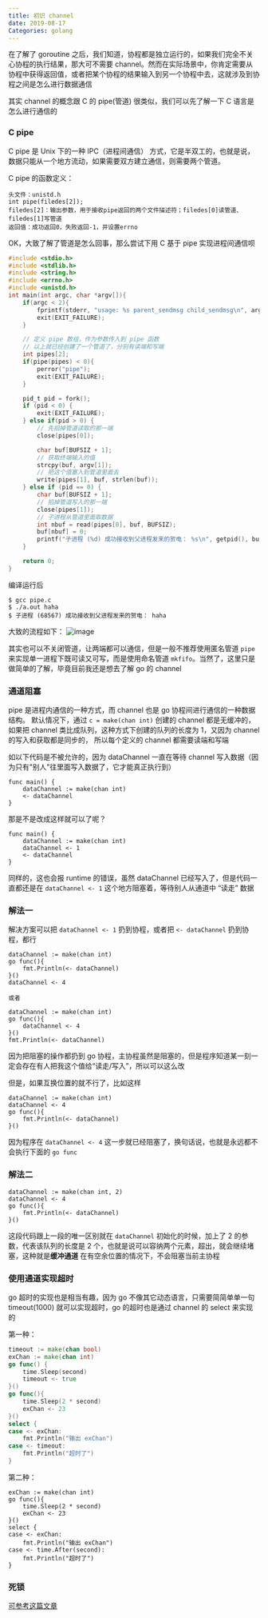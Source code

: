 ```yaml
---
title: 初识 channel
date: 2019-08-17
Categories: golang
---
```


在了解了 goroutine 之后，我们知道，协程都是独立运行的，如果我们完全不关心协程的执行结果，那大可不需要 channel。然而在实际场景中，你肯定需要从协程中获得返回值，或者把某个协程的结果输入到另一个协程中去，这就涉及到协程之间是怎么进行数据通信

其实 channel 的概念跟 C 的 pipe(管道) 很类似，我们可以先了解一下 C 语言是怎么进行通信的

### C pipe
C pipe 是 Unix 下的一种 IPC（进程间通信） 方式，它是半双工的，也就是说，数据只能从一个地方流动，如果需要双方建立通信，则需要两个管道。

C pipe 的函数定义：
```
头文件：unistd.h
int pipe(filedes[2]);
filedes[2]：输出参数，用于接收pipe返回的两个文件描述符；filedes[0]读管道、filedes[1]写管道
返回值：成功返回0，失败返回-1，并设置errno
```

OK，大致了解了管道是怎么回事，那么尝试下用 C 基于 pipe 实现进程间通信呗
```c
#include <stdio.h>
#include <stdlib.h>
#include <string.h>
#include <errno.h>
#include <unistd.h>
int main(int argc, char *argv[]){
    if(argc < 2){
        fprintf(stderr, "usage: %s parent_sendmsg child_sendmsg\n", argv[0]);
        exit(EXIT_FAILURE);
    }

    // 定义 pipe 数组，作为参数传入到 pipe 函数
    // 以上就已经创建了一个管道了，分别有读端和写端
    int pipes[2];
    if(pipe(pipes) < 0){
        perror("pipe");
        exit(EXIT_FAILURE);
    }

    pid_t pid = fork();
    if (pid < 0) {
        exit(EXIT_FAILURE);
    } else if(pid > 0) {
        // 先掐掉管道读取的那一端
        close(pipes[0]);

        char buf[BUFSIZ + 1];
        // 获取终端输入的值
        strcpy(buf, argv[1]);
        // 把这个值塞入到管道里面去
        write(pipes[1], buf, strlen(buf));
    } else if (pid == 0) {
        char buf[BUFSIZ + 1];
        // 掐掉管道写入的那一端
        close(pipes[1]);
        // 子进程从管道里面取数据
        int nbuf = read(pipes[0], buf, BUFSIZ);
        buf[nbuf] = 0;
        printf("子进程 (%d) 成功接收到父进程发来的贺电： %s\n", getpid(), buf);
    }

    return 0;
}
```

编译运行后
```
$ gcc pipe.c
$ ./a.out haha
$ 子进程 (68567) 成功接收到父进程发来的贺电： haha
```

大致的流程如下：
![image](/images/channel-01.png)

其实也可以不关闭管道，让两端都可以通信，但是一般不推荐使用匿名管道 `pipe` 来实现单一进程下既可读又可写，而是使用命名管道 `mkfifo`。当然了，这里只是做简单的了解，毕竟目前我还是想去了解 go 的 channel 

### 通道阻塞
pipe 是进程内通信的一种方式，而 channel 也是 go 协程间进行通信的一种数据结构。
默认情况下，通过 `c = make(chan int)` 创建的 channel 都是无缓冲的，如果把 channel 类比成队列，这种方式下创建的队列的长度为 1，又因为 channel 的写入和获取都是同步的，
所以每个定义的 channel 都需要读端和写端

如以下代码是不被允许的，因为 dataChannel 一直在等待 channel 写入数据（因为只有"别人"往里面写入数据了，它才能真正执行到）
```golang
func main() {
	dataChannel := make(chan int)
	<- dataChannel
}
```

那是不是改成这样就可以了呢？
```golang
func main() {
	dataChannel := make(chan int)
	dataChannel <- 1
	<- dataChannel
}
```

同样的，这也会报 runtime 的错误，虽然 dataChannel 已经写入了，但是代码一直都还是在 `dataChannel <- 1` 这个地方阻塞着，等待别人从通道中 “读走” 数据

### 解法一
解决方案可以把 `dataChannel <- 1` 扔到协程，或者把 `<- dataChannel` 扔到协程，都行
```golang
dataChannel := make(chan int)
go func(){
	fmt.Println(<- dataChannel)
}()
dataChannel <- 4

或者

dataChannel := make(chan int)
go func(){
    dataChannel <- 4	
}()
fmt.Println(<- dataChannel)
```

因为把阻塞的操作都扔到 go 协程，主协程虽然是阻塞的，但是程序知道某一刻一定会存在有人把我这个值给“读走/写入”，所以可以这么改

但是，如果互换位置的就不行了，比如这样
```golang
dataChannel := make(chan int)
dataChannel <- 4
go func(){
	fmt.Println(<- dataChannel)
}()
```
因为程序在 `dataChannel <- 4` 这一步就已经阻塞了，换句话说，也就是永远都不会执行下面的 `go func`

### 解法二
```golang
dataChannel := make(chan int, 2)
dataChannel <- 4
go func(){
	fmt.Println(<- dataChannel)
}()
```

这段代码跟上一段的唯一区别就在 `dataChannel` 初始化的时候，加上了 2 的参数，代表该队列的长度是 2 个，也就是说可以容纳两个元素，超出，就会继续堵塞，这种就是**缓冲通道**
在有空余位置的情况下，不会阻塞当前主协程

### 使用通道实现超时
go 超时的实现也是相当有趣，因为 go 不像其它动态语言，只需要简简单单一句 timeout(1000) 就可以实现超时，go 的超时也是通过 channel 的 select 来实现的

第一种：
```go
timeout := make(chan bool)
exChan := make(chan int)
go func() {
	time.Sleep(second)
	timeout <- true
}()
go func(){
	time.Sleep(2 * second)
	exChan <- 23
}()
select {
case <- exChan:
	fmt.Println("输出 exChan")
case <- timeout:
	fmt.Println("超时了")
}
```

第二种：
```
exChan := make(chan int)
go func(){
	time.Sleep(2 * second)
	exChan <- 23
}()
select {
case <- exChan:
	fmt.Println("输出 exChan")
case <- time.After(second):
	fmt.Println("超时了")
}
```



### 死锁
[可参考这篇文章](https://www.cnblogs.com/bigdataZJ/p/go-channel-deadlock.html)
